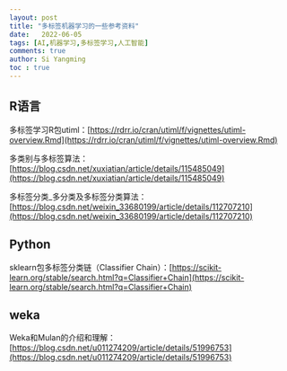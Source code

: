 ```yaml
---
layout: post
title: "多标签机器学习的一些参考资料"
date:   2022-06-05
tags: [AI,机器学习,多标签学习,人工智能]
comments: true
author: Si Yangming
toc : true
---
```




## R语言

多标签学习R包utiml：[https://rdrr.io/cran/utiml/f/vignettes/utiml-overview.Rmd](https://rdrr.io/cran/utiml/f/vignettes/utiml-overview.Rmd)

多类别与多标签算法：[https://blog.csdn.net/xuxiatian/article/details/115485049](https://blog.csdn.net/xuxiatian/article/details/115485049)

多标签分类_多分类及多标签分类算法：[https://blog.csdn.net/weixin_33680199/article/details/112707210](https://blog.csdn.net/weixin_33680199/article/details/112707210)



## Python

sklearn包多标签分类链（Classifier Chain）：[https://scikit-learn.org/stable/search.html?q=Classifier+Chain](https://scikit-learn.org/stable/search.html?q=Classifier+Chain)

## weka

Weka和Mulan的介绍和理解：[https://blog.csdn.net/u011274209/article/details/51996753](https://blog.csdn.net/u011274209/article/details/51996753)

